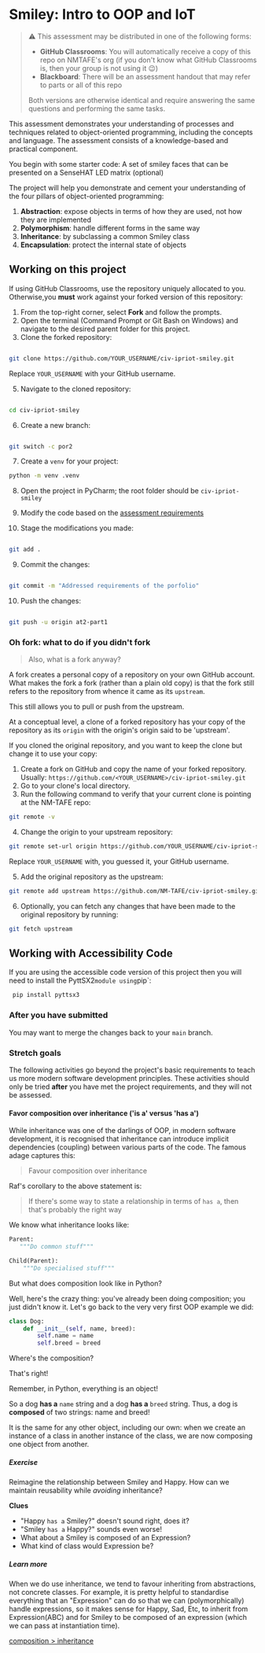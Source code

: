 # Smiley: Intro to OOP and IoT
> :warning: This assessment may be distributed in one of the following forms:
> - **GitHub Classrooms**: You will automatically receive a  copy of this repo on NMTAFE's org (if you don't know what GitHub Classrooms is, then your group is not using it 😉)
> - **Blackboard**: There will be an assessment handout that may refer to parts or all of this repo
> 
> Both versions are otherwise identical and require answering the same questions and performing the same tasks.  

This assessment demonstrates your understanding of processes and techniques related to object-oriented programming, including the concepts and language. The assessment consists of a knowledge-based and practical component.

You begin with some starter code: A set of smiley faces that can be presented on a SenseHAT LED matrix (optional)

The project will help you demonstrate and cement your understanding of the four pillars of object-oriented programming:

1. **Abstraction**: expose objects in terms of how they are used, not how they are implemented
2. **Polymorphism**: handle different forms in the same way
3. **Inheritance**: by subclassing a common Smiley class
4. **Encapsulation**: protect the internal state of objects

## Working on this project

If using GitHub Classrooms, use the repository uniquely allocated to you. 
Otherwise,you **must** work against your forked version of this repository:

1. From the top-right corner, select **Fork** and follow the prompts.
2. Open the terminal (Command Prompt or Git Bash on Windows) and navigate to the desired parent folder for this project.
3. Clone the forked repository:

```bash

git clone https://github.com/YOUR_USERNAME/civ-ipriot-smiley.git
```

Replace `YOUR_USERNAME` with your GitHub username.

5. Navigate to the cloned repository:

```bash

cd civ-ipriot-smiley
```

6. Create a new branch:

```bash

git switch -c por2
```

7. Create a `venv` for your project:

```bash
python -m venv .venv
```

8. Open the project in PyCharm; the root folder should be `civ-ipriot-smiley`

9. Modify the code based on the [assessment requirements](knowledge_and_evidence.md)
    
10. Stage the modifications you made:

```bash

git add .
```

9. Commit the changes:

```bash

git commit -m "Addressed requirements of the porfolio"
```

10. Push the changes:

```bash

git push -u origin at2-part1
```

### Oh fork: what to do if you didn't fork

> Also, what is a fork anyway?

A fork creates a personal copy of a repository on your own GitHub account.
What makes the fork a fork (rather than a plain old copy) is that the fork
still refers to the repository from whence it came as its `upstream`.

This still allows you to pull or push from the upstream.

At a conceptual level, a clone of a forked repository has your
copy of the repository as its `origin` with the origin's origin said to be 'upstream'.

If you cloned the original repository, and you want to keep the clone but
change it to use your copy:

1. Create a fork on GitHub and copy the name of your forked repository. Usually:
   `https://github.com/<YOUR_USERNAME>/civ-ipriot-smiley.git`
2. Go to your clone's local directory.
3. Run the following command to verify that your current clone is pointing
   at the NM-TAFE repo:

```bash
git remote -v
```

4. Change the origin to your upstream repository:

```bash
git remote set-url origin https://github.com/YOUR_USERNAME/civ-ipriot-smiley.git
```

Replace `YOUR_USERNAME` with, you guessed it, your GitHub username.

5. Add the original repository as the upstream:

```bash
git remote add upstream https://github.com/NM-TAFE/civ-ipriot-smiley.git
```

6. Optionally, you can fetch any changes that have been made to the original
   repository by running:

```bash
git fetch upstream
```

## Working with Accessibility Code

If you are using the accessible code version of this project then you will need to install the PyttSX2` module using `pip`:

```bash
 pip install pyttsx3
```

### After you have submitted

You may want to merge the changes back to your `main` branch.

### Stretch goals

The following activities go beyond the project's basic requirements to teach us more modern software development principles. These activities should only be tried **after** you have met the project requirements, and they will not be assessed.

#### Favor composition over inheritance ('is a' versus 'has a')

While inheritance was one of the darlings of OOP, in modern software development, it is recognised that inheritance can introduce implicit dependencies (coupling) between various parts of the code. The famous adage captures this:

> Favour composition over inheritance

Raf's corollary to the above statement is:

> If there's some way to state a relationship in terms of `has a`, then that's probably the right way

We know what inheritance looks like:

```python
Parent:
   """Do common stuff"""

Child(Parent):
    """Do specialised stuff"""
```

But what does composition look like in Python?

Well, here's the crazy thing: you've already been doing composition; you just didn't know it. Let's go back to the very very first OOP example we did:

```python
class Dog:
    def __init__(self, name, breed):
        self.name = name
        self.breed = breed
```

Where's the composition?

That's right!

Remember, in Python, everything is an object!

So a dog **has a** `name` string and a dog **has a** `breed` string. Thus, a dog is **composed** of two strings: name and breed!

It is the same for any other object, including our own: when we create an instance of a class in another instance of the class, we are now composing one object from another.


##### Exercise

Reimagine the relationship between Smiley and Happy. How can we maintain reusability while _avoiding_ inheritance?

**Clues**

- "Happy `has a` Smiley?" doesn't sound right, does it?
- "Smiley `has a` Happy?" sounds even worse!
- What about a Smiley is composed of an Expression?
- What kind of class would Expression be?

##### Learn more

When we do use inheritance, we tend to favour inheriting from abstractions, not concrete classes. For example, it is pretty helpful to standardise everything that an "Expression" can do so that we can (polymorphically) handle expressions, so it makes sense for Happy, Sad, Etc, to inherit from Expression(ABC) and for Smiley to be composed of an expression (which we can pass at instantiation time).

[composition > inheritance](https://www.youtube.com/watch?v=hxGOiiR9ZKg)
